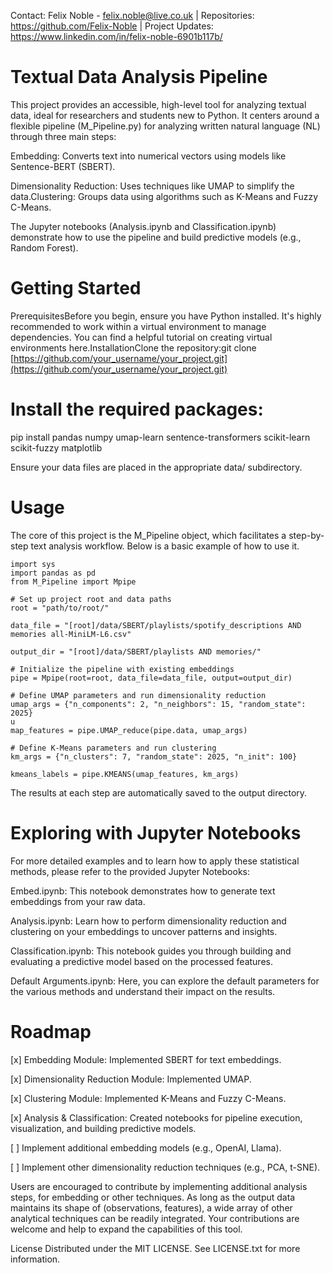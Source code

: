 Contact: Felix Noble - felix.noble@live.co.uk | Repositories: https://github.com/Felix-Noble | Project Updates: https://www.linkedin.com/in/felix-noble-6901b117b/
# Textual Data Analysis Pipeline
This project provides an accessible, high-level tool for analyzing textual data, ideal for researchers and students new to Python. It centers around a flexible pipeline (M_Pipeline.py) for analyzing written natural language (NL) through three main steps:

Embedding: Converts text into numerical vectors using models like Sentence-BERT (SBERT).

Dimensionality Reduction: Uses techniques like UMAP to simplify the data.Clustering: Groups data using algorithms such as K-Means and Fuzzy C-Means.

The Jupyter notebooks (Analysis.ipynb and Classification.ipynb) demonstrate how to use the pipeline and build predictive models (e.g., Random Forest).

# Getting Started

PrerequisitesBefore you begin, ensure you have Python installed. It's highly recommended to work within a virtual environment to manage dependencies. You can find a helpful tutorial on creating virtual environments here.InstallationClone the repository:git clone [https://github.com/your_username/your_project.git](https://github.com/your_username/your_project.git)

# Install the required packages:
pip install pandas numpy umap-learn sentence-transformers scikit-learn scikit-fuzzy matplotlib

Ensure your data files are placed in the appropriate data/ subdirectory.

# Usage
The core of this project is the M_Pipeline object, which facilitates a step-by-step text analysis workflow. Below is a basic example of how to use it.

~~~
import sys
import pandas as pd
from M_Pipeline import Mpipe

# Set up project root and data paths
root = "path/to/root/"

data_file = "[root]/data/SBERT/playlists/spotify_descriptions AND memories all-MiniLM-L6.csv"

output_dir = "[root]/data/SBERT/playlists AND memories/"

# Initialize the pipeline with existing embeddings
pipe = Mpipe(root=root, data_file=data_file, output=output_dir)

# Define UMAP parameters and run dimensionality reduction
umap_args = {"n_components": 2, "n_neighbors": 15, "random_state": 2025}
u
map_features = pipe.UMAP_reduce(pipe.data, umap_args)

# Define K-Means parameters and run clustering
km_args = {"n_clusters": 7, "random_state": 2025, "n_init": 100}

kmeans_labels = pipe.KMEANS(umap_features, km_args)
~~~

The results at each step are automatically saved to the output directory.

# Exploring with Jupyter Notebooks
For more detailed examples and to learn how to apply these statistical methods, please refer to the provided Jupyter Notebooks:

Embed.ipynb: 
This notebook demonstrates how to generate text embeddings from your raw data.

Analysis.ipynb: Learn how to perform dimensionality reduction and clustering on your embeddings to uncover patterns and insights.

Classification.ipynb: This notebook guides you through building and evaluating a predictive model based on the processed features.

Default Arguments.ipynb: Here, you can explore the default parameters for the various methods and understand their impact on the results.

# Roadmap
[x] Embedding Module: Implemented SBERT for text embeddings.

[x] Dimensionality Reduction Module: Implemented UMAP.

[x] Clustering Module: Implemented K-Means and Fuzzy C-Means.

[x] Analysis & Classification: Created notebooks for pipeline execution, visualization, and building predictive models.

[ ] Implement additional embedding models (e.g., OpenAI, Llama).

[ ] Implement other dimensionality reduction techniques (e.g., PCA, t-SNE).

Users are encouraged to contribute by implementing additional analysis steps, for embedding or other techniques. As long as the output data maintains its shape of (observations, features), a wide array of other analytical techniques can be readily integrated. Your contributions are welcome and help to expand the capabilities of this tool.

License Distributed under the MIT LICENSE. See LICENSE.txt for more information.
